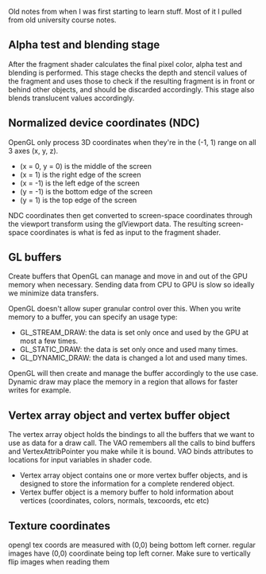 Old notes from when I was first starting to learn stuff. 
Most of it I pulled from old university course notes.

## Alpha test and blending stage

After the fragment shader calculates the final pixel color, alpha test and blending is performed. 
This stage checks the depth and stencil values of the fragment and uses those to check if the resulting fragment is in front or behind other objects, and should be discarded accordingly.
This stage also blends translucent values accordingly.

## Normalized device coordinates (NDC)

OpenGL only process 3D coordinates when they're in the (-1, 1) range on all 3 axes (x, y, z). 
* (x = 0, y = 0) is the middle of the screen
* (x = 1) is the right edge of the screen
* (x = -1) is the left edge of the screen
* (y = -1) is the bottom edge of the screen
* (y = 1) is the top edge of the screen

NDC coordinates then get converted to screen-space coordinates through the viewport transform using the glViewport data.
The resulting screen-space coordinates is what is fed as input to the fragment shader.

## GL buffers

Create buffers that OpenGL can manage and move in and out of the GPU memory when necessary.
Sending data from CPU to GPU is slow so ideally we minimize data transfers.

OpenGL doesn't allow super granular control over this. When you write memory to a buffer, you can specify an usage type:
* GL_STREAM_DRAW: the data is set only once and used by the GPU at most a few times.
* GL_STATIC_DRAW: the data is set only once and used many times.
* GL_DYNAMIC_DRAW: the data is changed a lot and used many times.

OpenGL will then create and manage the buffer accordingly to the use case. Dynamic draw may place the memory in a region that allows for faster writes for example.

## Vertex array object and vertex buffer object

The vertex array object holds the bindings to all the buffers that we want to use as data for a draw call.
The VAO remembers all the calls to bind buffers and VertexAttribPointer you make while it is bound.
VAO binds attributes to locations for input variables in shader code.

* Vertex array object contains one or more vertex buffer objects, and is designed to store the information for a complete rendered object.
* Vertex buffer object is a memory buffer to hold information about vertices (coordinates, colors, normals, texcoords, etc etc)


## Texture coordinates
opengl tex coords are measured with (0,0) being bottom left corner.
regular images have (0,0) coordinate being top left corner. Make sure to vertically flip images when reading them
